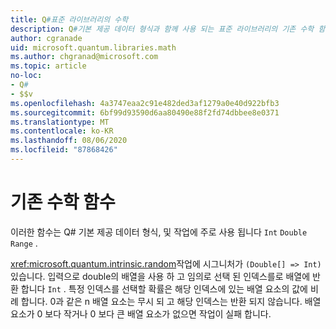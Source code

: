 ```yaml
---
title: Q#표준 라이브러리의 수학
description: Q#기본 제공 데이터 형식과 함께 사용 되는 표준 라이브러리의 기존 수학 함수에 대해 알아봅니다.
author: cgranade
uid: microsoft.quantum.libraries.math
ms.author: chgranad@microsoft.com
ms.topic: article
no-loc:
- Q#
- $$v
ms.openlocfilehash: 4a3747eaa2c91e482ded3af1279a0e40d922bfb3
ms.sourcegitcommit: 6bf99d93590d6aa80490e88f2fd74dbbee8e0371
ms.translationtype: MT
ms.contentlocale: ko-KR
ms.lasthandoff: 08/06/2020
ms.locfileid: "87868426"
---
```

# <a name="classical-mathematical-functions"></a>기존 수학 함수 #

이러한 함수는 Q# 기본 제공 데이터 형식, 및 작업에 주로 사용 됩니다 `Int` `Double` `Range` .

<xref:microsoft.quantum.intrinsic.random>작업에 시그니처가 `(Double[] => Int)` 있습니다.
입력으로 double의 배열을 사용 하 고 임의로 선택 된 인덱스를로 배열에 반환 합니다 `Int` .
특정 인덱스를 선택할 확률은 해당 인덱스에 있는 배열 요소의 값에 비례 합니다. 0과 같은 n 배열 요소는 무시 되 고 해당 인덱스는 반환 되지 않습니다.
배열 요소가 0 보다 작거나 0 보다 큰 배열 요소가 없으면 작업이 실패 합니다.

